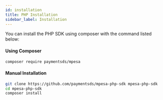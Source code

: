 ```yaml
---
id: installation
title: PHP Installation
sidebar_label: Installation
---
```


You can install the PHP SDK using composer with the command listed below:

#### Using Composer

```bash
composer require paymentsds/mpesa
```

#### Manual Installation

```bash
git clone https://github.com/paymentsds/mpesa-php-sdk mpesa-php-sdk
cd mpesa-php-sdk
composer install
```
